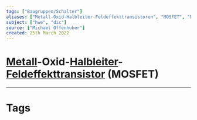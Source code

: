 ```yaml
---
tags: ["Baugruppen/Schalter"]
aliases: ["Metall-Oxid-Halbleiter-Feldeffekttransistoren", "MOSFET", "MOSFETs", "metal-oxide-semiconductor field-effect transistor", "metal-oxide-semiconductor field effect transistors"]
subject: ["hwe", "dic"]
source: ["Michael Offenhuber"]
created: 25th March 2022
---
```


# [Metall](../../Chemie/Metallbindung.md)-Oxid-[Halbleiter](Halbleiter/Halbleiter.md)-[Feldeffekttransistor](Halbleiter/Feldeffekttransistor.md) (MOSFET)

---

# Tags
